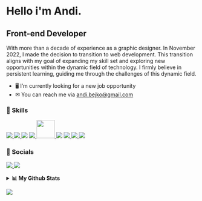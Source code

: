 # Hello i'm Andi.

## Front-end Developer

With more than a decade of experience as a graphic designer. In November 2022, I made the decision to transition to web development. This transition aligns with my goal of expanding my skill set and exploring new opportunities within the dynamic field of technology. I firmly believe in persistent learning, guiding me through the challenges of this dynamic field.

- 🖥️ I’m currently looking for a new job opportunity
- ✉ You can reach me via andi.bejko@gmail.com

### 🚀 Skills

<p align="left"> 
    <a href="https://www.w3.org/html/" target="_blank"> <img src="https://img.icons8.com/color/48/000000/html-5.png" /> </a> 
    <a href="https://www.w3schools.com/css/" target="_blank"> <img src="https://img.icons8.com/color/48/000000/css3.png"/> </a>
    <img src="https://img.icons8.com/color/48/000000/javascript--v1.png"/>
    <a href="https://reactjs.org/" target="_blank"> <img src="https://img.icons8.com/color/48/000000/react-native.png"/> </a> 
    <a href="https://getbootstrap.com" target="_blank"> <img height="48" width="48" src="https://cdn.simpleicons.org/nextdotjs" /> </a> 
    <a href="https://tailwindcss.com/" target="_blank"> <img src="https://img.icons8.com/color/48/000000/tailwindcss.png"/></a>
    <a href="https://figma.com" target="_blank"> <img src="https://img.icons8.com/color/48/000000/figma.png"/> </a> 
    <a href="https://adobexdplatform.com/" target="_blank"> <img src="https://icons8.com/icon/4VVL78edhbW9/adobe-xd.png"/> </a> 
    <a href="https://git-scm.com/" target="_blank"> <img src="https://img.icons8.com/color/48/000000/git.png"/> </a>    
</p>

### 📱 Socials

<p align="left"> 
    <a href="https://github.com/abejko" target="_blank"> <img src="https://img.icons8.com/ios-glyphs/48/000000/github.png"/> </a>
    <a href="https://www.linkedin.com/in/andibejko/" target="_blank" rel="noreferrer"><img src="https://img.icons8.com/color/48/000000/linkedin.png" /></a>
</p>

<details> 
  <summary><b>📊 My Github Stats</b></summary>
  <br/>
  <p align="center">
    <a href="https://github.com/abejko/github-readme-stats"><img alt="Andi's Github Stats" src="https://github-readme-stats.vercel.app/api?username=abejko&show_icons=true&count_private=true&theme=tokyonight" height="192px"/></a>
<br/>
  &nbsp;
	<img src="https://github-readme-stats.vercel.app/api/top-langs?username=abejko&show_icons=true&locale=en&layout=compact&theme=tokyonight" alt="nneji123" height="192px"/>
  <br/>
  </p>
</details>

![](https://komarev.com/ghpvc/?username=abejko&color=blue&label=Profile+Views)
